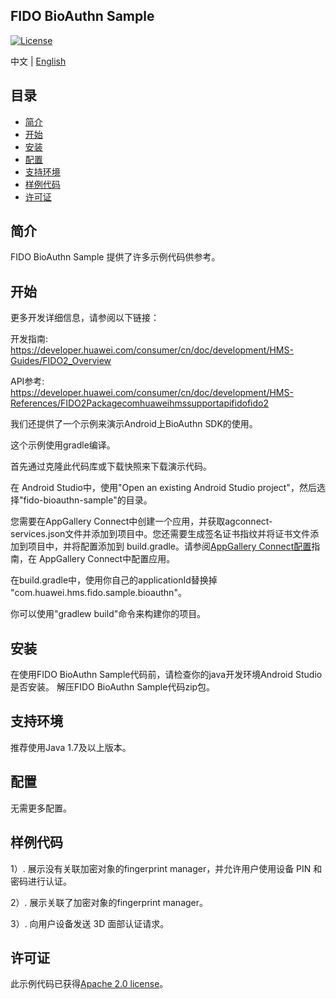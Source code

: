 ## FIDO BioAuthn Sample
[![License](https://img.shields.io/badge/Docs-hmsguides-brightgreen)](https://developer.huawei.com/consumer/cn/doc/development/HMS-Guides/FIDO2_Overview)

中文 | [English](https://github.com/HMS-Core/hms-FIDO-demo-java/blob/master/fido-bioauthn-sample/README.md)

## 目录

 * [简介](#简介)
 * [开始](#开始)
 * [安装](#安装)
 * [配置](#配置)
 * [支持环境](#支持环境)
 * [样例代码](#样例代码)
 * [许可证](#许可证)


## 简介
FIDO BioAuthn Sample 提供了许多示例代码供参考。

## 开始
更多开发详细信息，请参阅以下链接：

开发指南: https://developer.huawei.com/consumer/cn/doc/development/HMS-Guides/FIDO2_Overview

API参考: https://developer.huawei.com/consumer/cn/doc/development/HMS-References/FIDO2Packagecomhuaweihmssupportapifidofido2

我们还提供了一个示例来演示Android上BioAuthn SDK的使用。

这个示例使用gradle编译。

首先通过克隆此代码库或下载快照来下载演示代码。

在 Android Studio中，使用"Open an existing Android Studio project"，然后选择"fido-bioauthn-sample"的目录。

您需要在AppGallery Connect中创建一个应用，并获取agconnect-services.json文件并添加到项目中。您还需要生成签名证书指纹并将证书文件添加到项目中，并将配置添加到 build.gradle。请参阅[AppGallery Connect配置](https://developer.huawei.com/consumer/cn/doc/development/HMS-Guides/hms-map-configuringinagc)指南，在 AppGallery Connect中配置应用。

在build.gradle中，使用你自己的applicationId替换掉 "com.huawei.hms.fido.sample.bioauthn"。

你可以使用"gradlew build"命令来构建你的项目。


## 安装
在使用FIDO BioAuthn Sample代码前，请检查你的java开发环境Android Studio是否安装。
解压FIDO BioAuthn Sample代码zip包。

## 支持环境
推荐使用Java 1.7及以上版本。

## 配置
无需更多配置。

## 样例代码

1）. 展示没有关联加密对象的fingerprint manager，并允许用户使用设备 PIN 和密码进行认证。

2）. 展示关联了加密对象的fingerprint manager。

3）. 向用户设备发送 3D 面部认证请求。


## 许可证
此示例代码已获得[Apache 2.0 license](http://www.apache.org/licenses/LICENSE-2.0)。